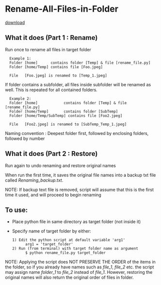 # Rename-All-Files-in-Folder

[download](https://trello-attachments.s3.amazonaws.com/6091d5b4be0a898d713e6ca8/60bfd9c1392e1734bffc5ee0/c1bf2218de88a00ee58ff7161a414bb0/rename_file.py) 

What it does (Part 1 : Rename)
---------------- 
Run once to rename all files in target folder

      Example 1:
      Folder [home]      contains folder [Temp] & file [rename_file.py]
      Folder [home/Temp] contains file [Foo.jpeg]
      
      File   [Foo.jpeg] is renamed to [Temp_1.jpeg]
      
If folder contains a subfolder, all files inside subfolder will be renamed as well.
This is repeated for all contained folders.

      Example 2:
      Folder [home]            contains folder [Temp] & file [rename_file.py]
      Folder [home/Temp]       contains folder [SubTemp]
      Folder [home/Temp/SubTemp] contains file [Foo2.jpeg]
      
      File   [Foo2.jpeg] is renamed to [SubTemp_Temp_1.jpeg]
      
Naming convention : Deepest folder first, followed by enclosing folders, followed by number

What it does (Part 2 : Restore)
---------------- 
Run again to undo renaming and restore original names

When run the first time, it saves the original file names into a backup txt file called *Renaming_backup.txt*. 

NOTE: If backup text file is removed, script will assume that this is the first time it used, and will proceed to begin renaming

To use:
---------------- 

- Place python file in same directory as target folder (not inside it)
- Specify name of target folder by either:

      1) Edit the python script at default variable 'arg1'
            arg1 = 'target_folder'
      2) Run (from terminal) with target folder name as argument
            $ python rename_file.py target_folder


NOTE: Applying the script does NOT PRESERVE THE ORDER of the items in the folder, so if you already have names such as *file_1*, *file_2* etc.
the script may assign name *folder_1* to *file_2* instead of *file_1*.
However, restoring the original names will also return the original order of files in folder.

